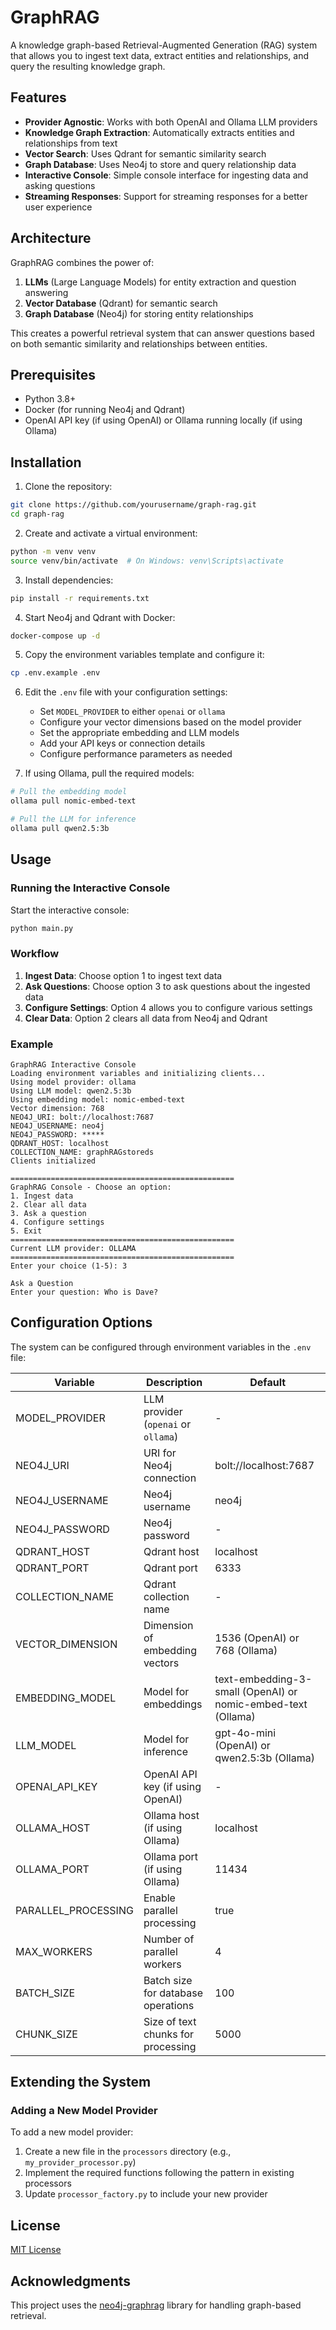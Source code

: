# GraphRAG

A knowledge graph-based Retrieval-Augmented Generation (RAG) system that allows you to ingest text data, extract entities and relationships, and query the resulting knowledge graph.

## Features

- **Provider Agnostic**: Works with both OpenAI and Ollama LLM providers
- **Knowledge Graph Extraction**: Automatically extracts entities and relationships from text
- **Vector Search**: Uses Qdrant for semantic similarity search
- **Graph Database**: Uses Neo4j to store and query relationship data
- **Interactive Console**: Simple console interface for ingesting data and asking questions
- **Streaming Responses**: Support for streaming responses for a better user experience

## Architecture

GraphRAG combines the power of:

1. **LLMs** (Large Language Models) for entity extraction and question answering
2. **Vector Database** (Qdrant) for semantic search 
3. **Graph Database** (Neo4j) for storing entity relationships

This creates a powerful retrieval system that can answer questions based on both semantic similarity and relationships between entities.

## Prerequisites

- Python 3.8+
- Docker (for running Neo4j and Qdrant)
- OpenAI API key (if using OpenAI) or Ollama running locally (if using Ollama)

## Installation

1. Clone the repository:
```bash
git clone https://github.com/yourusername/graph-rag.git
cd graph-rag
```

2. Create and activate a virtual environment:
```bash
python -m venv venv
source venv/bin/activate  # On Windows: venv\Scripts\activate
```

3. Install dependencies:
```bash
pip install -r requirements.txt
```

4. Start Neo4j and Qdrant with Docker:
```bash
docker-compose up -d
```

5. Copy the environment variables template and configure it:
```bash
cp .env.example .env
```

6. Edit the `.env` file with your configuration settings:
   - Set `MODEL_PROVIDER` to either `openai` or `ollama`
   - Configure your vector dimensions based on the model provider
   - Set the appropriate embedding and LLM models
   - Add your API keys or connection details
   - Configure performance parameters as needed

7. If using Ollama, pull the required models:
```bash
# Pull the embedding model
ollama pull nomic-embed-text

# Pull the LLM for inference
ollama pull qwen2.5:3b
```

## Usage

### Running the Interactive Console

Start the interactive console:

```bash
python main.py
```

### Workflow

1. **Ingest Data**: Choose option 1 to ingest text data
2. **Ask Questions**: Choose option 3 to ask questions about the ingested data
3. **Configure Settings**: Option 4 allows you to configure various settings
4. **Clear Data**: Option 2 clears all data from Neo4j and Qdrant

### Example

```
GraphRAG Interactive Console
Loading environment variables and initializing clients...
Using model provider: ollama
Using LLM model: qwen2.5:3b
Using embedding model: nomic-embed-text
Vector dimension: 768
NEO4J_URI: bolt://localhost:7687
NEO4J_USERNAME: neo4j
NEO4J_PASSWORD: *****
QDRANT_HOST: localhost
COLLECTION_NAME: graphRAGstoreds
Clients initialized

==================================================
GraphRAG Console - Choose an option:
1. Ingest data
2. Clear all data
3. Ask a question
4. Configure settings
5. Exit
==================================================
Current LLM provider: OLLAMA
==================================================
Enter your choice (1-5): 3

Ask a Question
Enter your question: Who is Dave?
```

## Configuration Options

The system can be configured through environment variables in the `.env` file:

| Variable | Description | Default |
|----------|-------------|---------|
| MODEL_PROVIDER | LLM provider (`openai` or `ollama`) | - |
| NEO4J_URI | URI for Neo4j connection | bolt://localhost:7687 |
| NEO4J_USERNAME | Neo4j username | neo4j |
| NEO4J_PASSWORD | Neo4j password | - |
| QDRANT_HOST | Qdrant host | localhost |
| QDRANT_PORT | Qdrant port | 6333 |
| COLLECTION_NAME | Qdrant collection name | - |
| VECTOR_DIMENSION | Dimension of embedding vectors | 1536 (OpenAI) or 768 (Ollama) |
| EMBEDDING_MODEL | Model for embeddings | text-embedding-3-small (OpenAI) or nomic-embed-text (Ollama) |
| LLM_MODEL | Model for inference | gpt-4o-mini (OpenAI) or qwen2.5:3b (Ollama) |
| OPENAI_API_KEY | OpenAI API key (if using OpenAI) | - |
| OLLAMA_HOST | Ollama host (if using Ollama) | localhost |
| OLLAMA_PORT | Ollama port (if using Ollama) | 11434 |
| PARALLEL_PROCESSING | Enable parallel processing | true |
| MAX_WORKERS | Number of parallel workers | 4 |
| BATCH_SIZE | Batch size for database operations | 100 |
| CHUNK_SIZE | Size of text chunks for processing | 5000 |

## Extending the System

### Adding a New Model Provider

To add a new model provider:

1. Create a new file in the `processors` directory (e.g., `my_provider_processor.py`)
2. Implement the required functions following the pattern in existing processors
3. Update `processor_factory.py` to include your new provider

## License

[MIT License](LICENSE)

## Acknowledgments

This project uses the [neo4j-graphrag](https://github.com/langchain-ai/neo4j-graphrag) library for handling graph-based retrieval. 